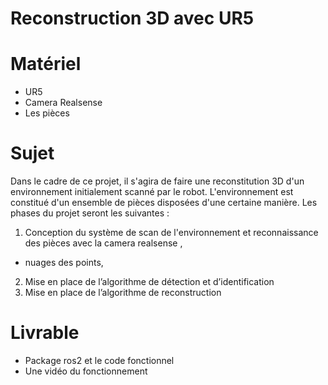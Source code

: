 # Reconstruction 3D avec UR5

# Matériel 
- UR5
- Camera Realsense
- Les pièces
# Sujet 
Dans le cadre de ce projet, il s'agira de faire une reconstitution 3D d'un environnement initialement scanné par le robot. L'environnement est constitué d'un ensemble de pièces disposées d'une certaine manière.
Les phases du projet seront les suivantes : 
1.  Conception du système de scan de l'environnement et reconnaissance des pièces avec la camera realsense , 
  - nuages des points,
2. Mise en place de l’algorithme de détection et d’identification
3. Mise en place de l’algorithme de reconstruction

# Livrable 

- Package ros2 et le code fonctionnel 
- Une vidéo du fonctionnement
